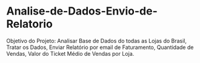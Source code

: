 # Analise-de-Dados-Envio-de-Relatorio
 Objetivo do Projeto: Analisar Base de Dados do todas as Lojas do Brasil, Tratar os Dados, Enviar Relatório por email de Faturamento, Quantidade de Vendas, Valor do Ticket Médio de Vendas por Loja.
